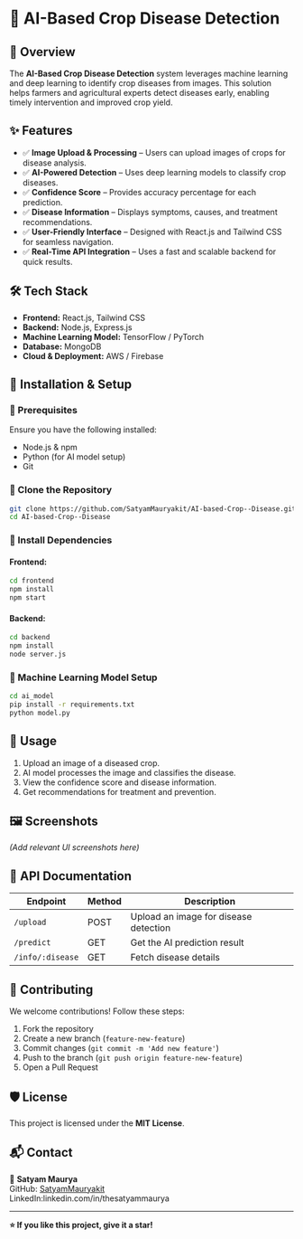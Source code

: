# 🌱 AI-Based Crop Disease Detection

## 📌 Overview
The **AI-Based Crop Disease Detection** system leverages machine learning and deep learning to identify crop diseases from images. This solution helps farmers and agricultural experts detect diseases early, enabling timely intervention and improved crop yield.

## ✨ Features
- ✅ **Image Upload & Processing** – Users can upload images of crops for disease analysis.
- ✅ **AI-Powered Detection** – Uses deep learning models to classify crop diseases.
- ✅ **Confidence Score** – Provides accuracy percentage for each prediction.
- ✅ **Disease Information** – Displays symptoms, causes, and treatment recommendations.
- ✅ **User-Friendly Interface** – Designed with React.js and Tailwind CSS for seamless navigation.
- ✅ **Real-Time API Integration** – Uses a fast and scalable backend for quick results.

## 🛠️ Tech Stack
- **Frontend:** React.js, Tailwind CSS
- **Backend:** Node.js, Express.js
- **Machine Learning Model:** TensorFlow / PyTorch
- **Database:** MongoDB
- **Cloud & Deployment:** AWS / Firebase

## 🚀 Installation & Setup

### 🔹 Prerequisites
Ensure you have the following installed:
- Node.js & npm
- Python (for AI model setup)
- Git

### 🔹 Clone the Repository
```bash
git clone https://github.com/SatyamMauryakit/AI-based-Crop--Disease.git
cd AI-based-Crop--Disease
```

### 🔹 Install Dependencies
#### Frontend:
```bash
cd frontend
npm install
npm start
```
#### Backend:
```bash
cd backend
npm install
node server.js
```

### 🔹 Machine Learning Model Setup
```bash
cd ai_model
pip install -r requirements.txt
python model.py
```

## 📌 Usage
1. Upload an image of a diseased crop.
2. AI model processes the image and classifies the disease.
3. View the confidence score and disease information.
4. Get recommendations for treatment and prevention.

## 🖼️ Screenshots
*(Add relevant UI screenshots here)*

## 📜 API Documentation
| Endpoint | Method | Description |
|----------|--------|-------------|
| `/upload` | POST | Upload an image for disease detection |
| `/predict` | GET | Get the AI prediction result |
| `/info/:disease` | GET | Fetch disease details |

## 🤝 Contributing
We welcome contributions! Follow these steps:
1. Fork the repository
2. Create a new branch (`feature-new-feature`)
3. Commit changes (`git commit -m 'Add new feature'`)
4. Push to the branch (`git push origin feature-new-feature`)
5. Open a Pull Request

## 🛡️ License
This project is licensed under the **MIT License**.

## 📬 Contact
📧 **Satyam Maurya**  
GitHub: [SatyamMauryakit](https://github.com/SatyamMauryakit)  
LinkedIn:linkedin.com/in/thesatyammaurya


---
**⭐ If you like this project, give it a star!**

